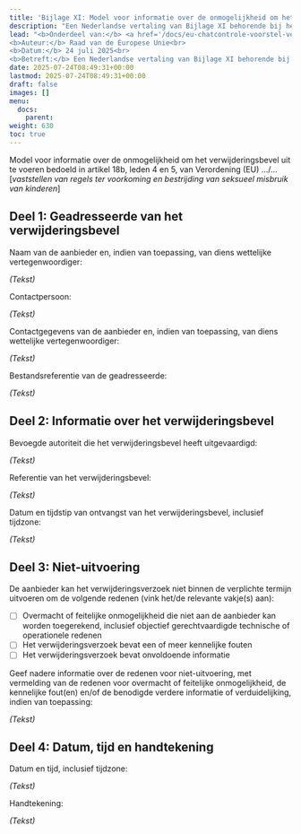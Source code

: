 ```yaml
---
title: 'Bijlage XI: Model voor informatie over de onmogelijkheid om het verwijderingsbevel uit te voeren'
description: "Een Nederlandse vertaling van Bijlage XI behorende bij het wetsvoorstel van de Europese Unie (versie van juli 2025) om vrijwel alle elektronische communicatie van alle mensen in EU-landen te controleren."
lead: "<b>Onderdeel van:</b> <a href='/docs/eu-chatcontrole-voorstel-versie-juli-2025/'><i>Voorstel voor een verordening van het Europees Parlement ...</i></a><br> 
<b>Auteur:</b> Raad van de Europese Unie<br> 
<b>Datum:</b> 24 juli 2025<br>
<b>Betreft:</b> Een Nederlandse vertaling van Bijlage XI behorende bij het wetsvoorstel van de Europese Unie (versie van juli 2025) om vrijwel alle elektronische communicatie van alle mensen in EU-landen te controleren."
date: 2025-07-24T08:49:31+00:00
lastmod: 2025-07-24T08:49:31+00:00
draft: false
images: []
menu:
  docs:
    parent: 
weight: 630
toc: true
---
```


Model voor informatie over de onmogelijkheid om het verwijderingsbevel uit te voeren bedoeld in artikel 18b, leden 4 en 5, van Verordening (EU) .../... [*vaststellen van regels ter voorkoming en bestrijding van seksueel misbruik van kinderen*]

## Deel 1: Geadresseerde van het verwijderingsbevel

Naam van de aanbieder en, indien van toepassing, van diens wettelijke vertegenwoordiger:

*(Tekst)*

Contactpersoon:

*(Tekst)*

Contactgegevens van de aanbieder en, indien van toepassing, van diens wettelijke vertegenwoordiger:

*(Tekst)*

Bestandsreferentie van de geadresseerde:

*(Tekst)*

## Deel 2: Informatie over het verwijderingsbevel

Bevoegde autoriteit die het verwijderingsbevel heeft uitgevaardigd:

*(Tekst)*

Referentie van het verwijderingsbevel:

*(Tekst)*

Datum en tijdstip van ontvangst van het verwijderingsbevel, inclusief tijdzone:

*(Tekst)*

## Deel 3: Niet-uitvoering

De aanbieder kan het verwijderingsverzoek niet binnen de verplichte termijn uitvoeren om de volgende redenen (vink het/de relevante vakje(s) aan):

- ☐ Overmacht of feitelijke onmogelijkheid die niet aan de aanbieder kan worden toegerekend, inclusief objectief gerechtvaardigde technische of operationele redenen
- ☐ Het verwijderingsverzoek bevat een of meer kennelijke fouten
- ☐ Het verwijderingsverzoek bevat onvoldoende informatie

Geef nadere informatie over de redenen voor niet-uitvoering, met vermelding van de redenen voor overmacht of feitelijke onmogelijkheid, de kennelijke fout(en) en/of de benodigde verdere informatie of verduidelijking, indien van toepassing:

*(Tekst)*

## Deel 4: Datum, tijd en handtekening

Datum en tijd, inclusief tijdzone:

*(Tekst)*

Handtekening:

*(Tekst)*